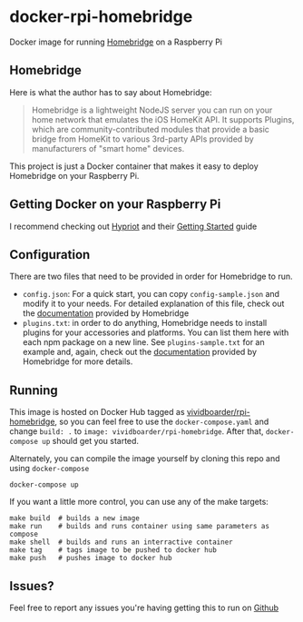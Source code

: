# docker-rpi-homebridge
Docker image for running [Homebridge](https://github.com/nfarina/homebridge) on a Raspberry Pi

## Homebridge
Here is what the author has to say about Homebridge:

> Homebridge is a lightweight NodeJS server you can run on your home network that emulates the iOS HomeKit API. It supports Plugins, which are community-contributed modules that provide a basic bridge from HomeKit to various 3rd-party APIs provided by manufacturers of "smart home" devices.

This project is just a Docker container that makes it easy to deploy Homebridge on your Raspberry Pi.

## Getting Docker on your Raspberry Pi
I recommend checking out [Hypriot](http://blog.hypriot.com/) and their [Getting Started](http://blog.hypriot.com/getting-started-with-docker-on-your-arm-device/) guide

## Configuration
There are two files that need to be provided in order for Homebridge to run.

 * `config.json`: For a quick start, you can copy `config-sample.json` and modify it to your needs. For detailed explanation of this file, check out the [documentation](https://github.com/nfarina/homebridge#installation) provided by Homebridge
 * `plugins.txt`: in order to do anything, Homebridge needs to install plugins for your accessories and platforms. You can list them here with each npm package on a new line. See `plugins-sample.txt` for an example and, again, check out the [documentation](https://github.com/nfarina/homebridge#installing-plugins) provided by Homebridge for more details.

## Running
This image is hosted on Docker Hub tagged as [vividboarder/rpi-homebridge](https://hub.docker.com/r/vividboarder/rpi-homebridge/), so you can feel free to use the `docker-compose.yaml` and change `build: .` to `image: vividboarder/rpi-homebridge`. After that, `docker-compose up` should get you started.

Alternately, you can compile the image yourself by cloning this repo and using `docker-compose`

```
docker-compose up
```

If you want a little more control, you can use any of the make targets:

```
make build  # builds a new image
make run    # builds and runs container using same parameters as compose
make shell  # builds and runs an interractive container
make tag    # tags image to be pushed to docker hub
make push   # pushes image to docker hub
```

## Issues?
Feel free to report any issues you're having getting this to run on [Github](https://github.com/ViViDboarder/docker-rpi-homebridge/issues)
